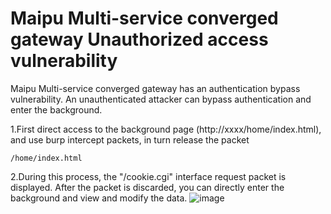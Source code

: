 # Maipu Multi-service converged gateway Unauthorized access vulnerability
Maipu Multi-service converged gateway has an authentication bypass vulnerability. An unauthenticated attacker can bypass authentication and enter the background.


1.First direct access to the background page (http://xxxx/home/index.html), and use burp intercept packets, in turn release the packet
```
/home/index.html
```
2.During this process, the "/cookie.cgi" interface request packet is displayed. After the packet is discarded, you can directly enter the background and view and modify the data.
![image](https://github.com/GYWF/1/assets/35076979/8c9ad22e-01f2-4b7e-bd9c-5ac824af6130)

